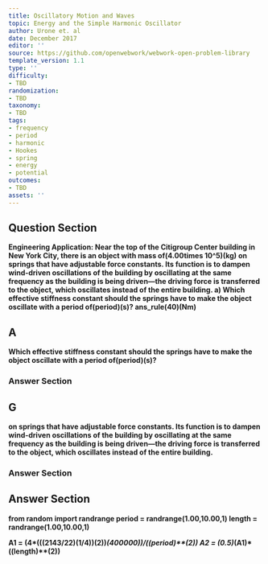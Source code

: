 ```yaml
---
title: Oscillatory Motion and Waves
topic: Energy and the Simple Harmonic Oscillator
author: Urone et. al
date: December 2017
editor: ''
source: https://github.com/openwebwork/webwork-open-problem-library
template_version: 1.1
type: ''
difficulty:
- TBD
randomization:
- TBD
taxonomy:
- TBD
tags:
- frequency
- period
- harmonic
- Hookes
- spring
- energy
- potential
outcomes:
- TBD
assets: ''
---
```


## Question Section 

<b>
Engineering Application: Near the top of the Citigroup Center building in New York City, there is an object with mass of(4.00times 10^5)(kg) on springs that have adjustable force constants. Its function is to dampen wind-driven oscillations of the building by oscillating at the same frequency as the building is being driven—the driving force is transferred to the object, which oscillates instead of the entire building.
a)  Which effective stiffness constant should the springs have to make the object oscillate with a period of(period)(s)?
ans_rule(40)(Nm)

## A
 Which effective stiffness constant should the springs have to make the object oscillate with a period of(period)(s)?
### Answer Section
## G
on springs that have adjustable force constants. Its function is to dampen wind-driven oscillations of the building by oscillating at the same frequency as the building is being driven—the driving force is transferred to the object, which oscillates instead of the entire building.
### Answer Section


## Answer Section

from random import randrange
period = randrange(1.00,10.00,1) 
length = randrange(1.00,10.00,1) 

A1 = (4*(((2143/22)**(1/4))**(2))*(400000))/((period)**(2)) 
A2 = (0.5)*(A1)*((length)**(2))